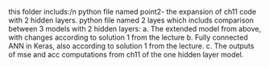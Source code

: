 this folder includs:/n
python file named point2- the expansion of ch11 code with 2 hidden layers.
python file named 2 layes which includs comparison between 3 models with 2 hidden layers:
a. The extended model from above, with changes according to solution 1 from the lecture
b. Fully connected ANN in Keras, also according to solution 1 from the lecture.
c. The outputs of mse and acc computations from ch11 of the one hidden layer model.
